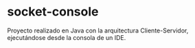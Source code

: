 # socket-console
Proyecto realizado en Java con la arquitectura Cliente-Servidor, ejecutándose desde la consola de un IDE. 
